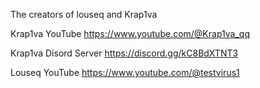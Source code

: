 The creators of louseq and Krap1va

Krap1va YouTube https://www.youtube.com/@Krap1va_qq

Krap1va Disord Server  https://discord.gg/kC8BdXTNT3

Louseq YouTube https://www.youtube.com/@testvirus1
